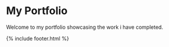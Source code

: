 # My Portfolio
Welcome to my portfolio showcasing the work i have completed.


{% include footer.html %}
